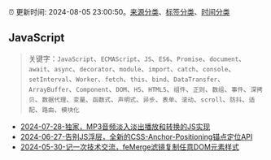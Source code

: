 :alarm_clock: 更新时间: 2024-08-05 23:00:50。[来源分类](../README.md)、[标签分类](../TAGS.md)、[时间分类](../TIMELINE.md)

## JavaScript


> 关键字：`JavaScript`、`ECMAScript`、`JS`、`ES6`、`Promise`、`document`、`await`、`async`、`decorator`、`module`、`import`、`catch`、`console`、`setInterval`、`Worker`、`fetch`、`this`、`bind`、`DataTransfer`、`ArrayBuffer`、`Component`、`DOM`、`H5`、`HTML5`、`组件`、`正则`、`数组`、`事件`、`深拷贝`、`数据代理`、`变量`、`函数式`、`声明式`、`异步`、`表单`、`滚动`、`scroll`、`防抖`、`适配`、`路由`、`模块化`



- [2024-07-28-独家，MP3音频淡入淡出播放和转换的JS实现](https://www.zhangxinxu.com/wordpress/2024/07/js-mp3-audio-fadein-fadeout-convert/) 
- [2024-06-27-告别JS浮层，全新的CSS-Anchor-Positioning锚点定位API](https://www.zhangxinxu.com/wordpress/2024/06/css-anchor-positioning-api/) 
- [2024-05-30-记一次技术交流，feMerge滤镜复制任意DOM元素样式](https://www.zhangxinxu.com/wordpress/2024/05/svg-femerge-clone-dom-css-style/) 